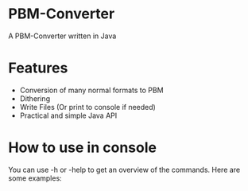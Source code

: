 # PBM-Converter
A PBM-Converter written in Java

# Features
- Conversion of many normal formats to PBM
- Dithering
- Write Files (Or print to console if needed)
- Practical and simple Java API
# How to use in console
You can use -h or -help to get an overview of the commands.
Here are some examples:
```converter.jar picture.png picture.pbm
